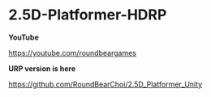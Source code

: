# 2.5D-Platformer-HDRP

**YouTube**

https://youtube.com/roundbeargames

**URP version is here**

https://github.com/RoundBearChoi/2.5D_Platformer_Unity
